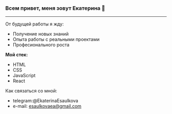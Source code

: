 ### Всем привет, меня зовут Екатерина 👋
-----

От будущей работы я жду:
* Получение новых знаний
* Опыта работы с реальными проектами
* Професионального роста

**Мой стек:**
* HTML
* CSS
* JavaScript
* React

Как связаться со мной: 
* telegram:@EkaterinaEsaulkova
* e-mail: esaulkovaea@gmail.com

<!--
**EsaulkovaEA/EsaulkovaEA** is a ✨ _special_ ✨ repository because its `README.md` (this file) appears on your GitHub profile.

Here are some ideas to get you started:

- 🔭 I’m currently working on ...
- 🌱 I’m currently learning ...
- 👯 I’m looking to collaborate on ...
- 🤔 I’m looking for help with ...
- 💬 Ask me about ...
- 📫 How to reach me: ...
- 😄 Pronouns: ...
- ⚡ Fun fact: ...
-->
